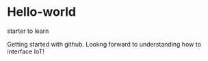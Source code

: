 # Hello-world

starter to learn

Getting started with github.  Lookng forward to understanding how to interface IoT!
